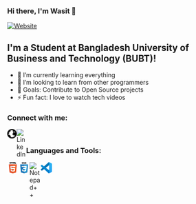 ### Hi there, I'm Wasit 👋

[![Website](https://img.shields.io/website?label=http://facebook.com/wasitmanat1090&style=for-the-badge&url=https%3A%2F%2Fhttps://www.linkedin.com/in/wasitmanat)](https://www.linkedin.com/in/wasitmanat)

## I'm a Student at Bangladesh University of Business and Technology (BUBT)!

- 🌱 I’m currently learning everything
- 👯 I’m looking to learn from other programmers
- 🥅 Goals: Contribute to Open Source projects
- ⚡ Fun fact: I love to watch tech videos

### Connect with me:

[<img align="left" alt="https://www.linkedin.com/in/wasitmanat" width="22px" src="https://raw.githubusercontent.com/iconic/open-iconic/master/svg/globe.svg" />][website]
[<img align="left" alt="LinkedIn" width="22px" src="https://cdn.jsdelivr.net/npm/simple-icons@v3/icons/linkedin.svg" />][linkedin]


<br />

### Languages and Tools:

<img align="left" alt="HTML5" width="26px" src="https://raw.githubusercontent.com/github/explore/80688e429a7d4ef2fca1e82350fe8e3517d3494d/topics/html/html.png" />
<img align="left" alt="CSS3" width="26px" src="https://raw.githubusercontent.com/github/explore/80688e429a7d4ef2fca1e82350fe8e3517d3494d/topics/css/css.png" />
<img align="left" alt="Notepad++" width="26x" src="https://camo.githubusercontent.com/db452a969b34865e7ed4747625cedef78942bc3a1578953eb8a4439625c9fbdb/68747470733a2f2f75706c6f61642e77696b696d656469612e6f72672f77696b6970656469612f636f6d6d6f6e732f662f66352f4e6f74657061645f706c75735f706c75732e706e67"/>
<img align="left" alt="Visual Studio Code" width="26px" src="https://raw.githubusercontent.com/github/explore/80688e429a7d4ef2fca1e82350fe8e3517d3494d/topics/visual-studio-code/visual-studio-code.png" />

<br />
<br />

[website]: https://sites.google.com/view/wasitmanat/about-me
[linkedin]: https://www.linkedin.com/in/wasitmanat
